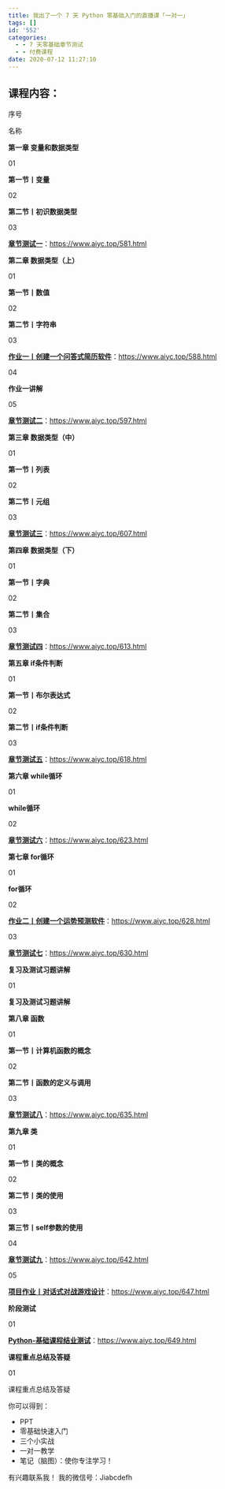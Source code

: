 ```yaml
---
title: 我出了一个 7 天 Python 零基础入门的直播课「一对一」
tags: []
id: '552'
categories:
  - - 7 天零基础章节测试
  - - 付费课程
date: 2020-07-12 11:27:10
---
```


## 课程内容：

序号

名称

**第一章 变量和数据类型**

01

**第一节丨变量**

02

**第二节丨初识数据类型**

03

[**章节测试一**](https://www.aiyc.top/581.html)：https://www.aiyc.top/581.html

**第二章 数据类型（上）**

01

**第一节丨数值**

02

**第二节丨字符串**

03

[**作业一丨创建一个问答式简历软件**](https://www.aiyc.top/588.html)：https://www.aiyc.top/588.html

04

**作业一讲解**

05

[**章节测试二**](https://www.aiyc.top/597.html)：https://www.aiyc.top/597.html

**第三章 数据类型（中）**

01

**第一节丨列表**

02

**第二节丨元组**

03

[**章节测试三**](https://www.aiyc.top/607.html)：https://www.aiyc.top/607.html

**第四章 数据类型（下）**

01

**第一节丨字典**

02

**第二节丨集合**

03

[**章节测试四**](https://www.aiyc.top/613.html)：https://www.aiyc.top/613.html

**第五章 if条件判断**

01

**第一节丨布尔表达式**

02

**第二节丨if条件判断**

03

[**章节测试五**](https://www.aiyc.top/618.html)：https://www.aiyc.top/618.html

**第六章 while循环**

01

**while循环**

02

[**章节测试六**](https://www.aiyc.top/623.html)：https://www.aiyc.top/623.html

**第七章 for循环**

01

**for循环**

02

[**作业二丨创建一个运势预测软件**](https://www.aiyc.top/628.html)：https://www.aiyc.top/628.html

03

[**章节测试七**](https://www.aiyc.top/630.html)：https://www.aiyc.top/630.html

**复习及测试习题讲解**

01

**复习及测试习题讲解**

**第八章 函数**

01

**第一节丨计算机函数的概念**

02

**第二节丨函数的定义与调用**

03

[**章节测试八**](https://www.aiyc.top/635.html)：https://www.aiyc.top/635.html

**第九章 类**

01

**第一节丨类的概念**

02

**第二节丨类的使用**

03

**第三节丨self参数的使用**

04

[**章节测试九**](https://www.aiyc.top/642.html)：https://www.aiyc.top/642.html

05

[**项目作业丨对话式对战游戏设计**](https://www.aiyc.top/647.html)：https://www.aiyc.top/647.html

**阶段测试**

01

[**Python-基础课程结业测试**](https://www.aiyc.top/649.html)：https://www.aiyc.top/649.html

**课程重点总结及答疑**

01

课程重点总结及答疑

你可以得到：

*   PPT
*   零基础快速入门
*   三个小实战
*   一对一教学
*   笔记（脑图）：使你专注学习！

有兴趣联系我！ 我的微信号：Jiabcdefh